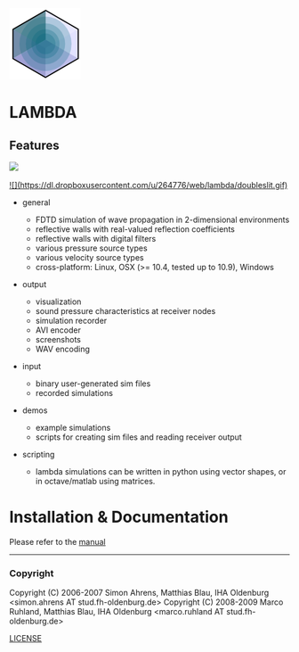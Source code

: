 ![](https://github.com/gesellkammer/lambda/raw/master/pics/icon2/lambdaicon128.png)

# LAMBDA

## Features

![](https://github.com/gesellkammer/lambda/raw/master/pics/muffle.gif)

<a href="https://www.youtube.com/watch?v=oQTFktvFbbg" rel="">
    ![](https://dl.dropboxusercontent.com/u/264776/web/lambda/doubleslit.gif)
</a>

* general
    - FDTD simulation of wave propagation in 2-dimensional environments
    - reflective walls with real-valued reflection coefficients
    - reflective walls with digital filters
    - various pressure source types
    - various velocity source types
    - cross-platform: Linux, OSX (>= 10.4, tested up to 10.9), Windows  

* output
    - visualization
    - sound pressure characteristics at receiver nodes
    - simulation recorder
    - AVI encoder
    - screenshots
    - WAV encoding

* input
    - binary user-generated sim files
    - recorded simulations

* demos
    - example simulations
    - scripts for creating sim files and reading receiver output

* scripting
    - lambda simulations can be written in python using vector shapes,
      or in octave/matlab using matrices.


# Installation & Documentation

Please refer to the [manual]

------------------------

### Copyright

Copyright (C) 2006-2007 Simon Ahrens, Matthias Blau, IHA Oldenburg
            <simon.ahrens AT stud.fh-oldenburg.de>
Copyright (C) 2008-2009 Marco Ruhland, Matthias Blau, IHA Oldenburg
                        <marco.ruhland AT stud.fh-oldenburg.de>


[LICENSE]

[LICENSE]: https://github.com/gesellkammer/lambda/blob/master/LICENSE.md
[manual]: https://github.com/gesellkammer/lambda/blob/master/doc/lambda-manual.md